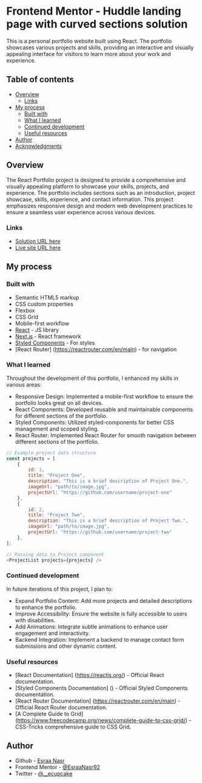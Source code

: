 # Frontend Mentor - Huddle landing page with curved sections solution

This is a personal portfolio website built using React. The portfolio showcases various projects and skills, providing an interactive and visually appealing interface for visitors to learn more about your work and experience.

## Table of contents

- [Overview](#overview)
  - [Links](#links)
- [My process](#my-process)
  - [Built with](#built-with)
  - [What I learned](#what-i-learned)
  - [Continued development](#continued-development)
  - [Useful resources](#useful-resources)
- [Author](#author)
- [Acknowledgments](#acknowledgments)


## Overview
The React Portfolio project is designed to provide a comprehensive and visually appealing platform to showcase your skills, projects, and experience. The portfolio includes sections such as an introduction, project showcase, skills, experience, and contact information. This project emphasizes responsive design and modern web development practices to ensure a seamless user experience across various devices.


### Links

- [Solution URL here](https://github.com/EsraaNasr92/React-portfolio)
- [Live site URL here](https://secret-bomb.surge.sh/)

## My process

### Built with

- Semantic HTML5 markup
- CSS custom properties
- Flexbox
- CSS Grid
- Mobile-first workflow
- [React](https://reactjs.org/) - JS library
- [Next.js](https://nextjs.org/) - React framework
- [Styled Components](https://styled-components.com/) - For styles
- [React Router] (https://reactrouter.com/en/main) - for navigation

### What I learned

Throughout the development of this portfolio, I enhanced my skills in various areas:

- Responsive Design: Implemented a mobile-first workflow to ensure the portfolio looks great on all devices.
- React Components: Developed reusable and maintainable components for different sections of the portfolio.
- Styled Components: Utilized styled-components for better CSS management and scoped styling.
- React Router: Implemented React Router for smooth navigation between different sections of the portfolio.

```js
// Example project data structure
const projects = [
    {
        id: 1,
        title: "Project One",
        description: "This is a brief description of Project One.",
        imageUrl: "path/to/image.jpg",
        projectUrl: "https://github.com/username/project-one"
    },
    {
        id: 2,
        title: "Project Two",
        description: "This is a brief description of Project Two.",
        imageUrl: "path/to/image.jpg",
        projectUrl: "https://github.com/username/project-two"
    },
];

// Passing data to Project component
<ProjectList projects={projects} />

```

### Continued development
In future iterations of this project, I plan to:

- Expand Portfolio Content: Add more projects and detailed descriptions to enhance the portfolio.
- Improve Accessibility: Ensure the website is fully accessible to users with disabilities.
- Add Animations: Integrate subtle animations to enhance user engagement and interactivity.
- Backend Integration: Implement a backend to manage contact form submissions and other dynamic content.

### Useful resources
- [React Documentation] (https://reactjs.org/) - Official React documentation.
- [Styled Components Documentation] () - Official Styled Components documentation.
- [React Router Documentation] (https://reactrouter.com/en/main) - Official React Router documentation.
- [A Complete Guide to Grid] (https://www.freecodecamp.org/news/complete-guide-to-css-grid/) - CSS-Tricks comprehensive guide to CSS Grid.

## Author

- Github - [Esraa Nasr](https://github.com/EsraaNasr92/)
- Frontend Mentor - [@EsraaNasr92](https://www.frontendmentor.io/profile/EsraaNasr92)
- Twitter - [@__ecupcake](https://twitter.com/__ecupcake)
